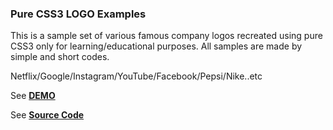 ### Pure CSS3 LOGO Examples

This is a sample set of various famous company logos recreated using pure CSS3 only for learning/educational purposes.
All samples are made by simple and short codes.

Netflix/Google/Instagram/YouTube/Facebook/Pepsi/Nike..etc

See **[DEMO](https://exis9.github.com/LOGOS)**

See **[Source Code](https://github.com/exis9/LOGOS)**
